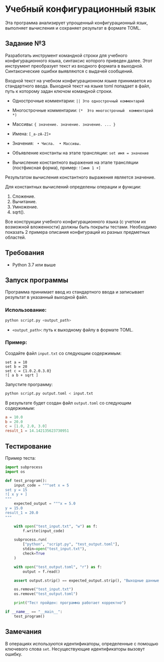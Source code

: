 # Учебный конфигурационный язык

Эта программа анализирует упрощенный конфигурационный язык, выполняет вычисления и сохраняет результат в формате TOML.

## Задание №3 
Разработать инструмент командной строки для учебного конфигурационного 
языка, синтаксис которого приведен далее. Этот инструмент преобразует текст из 
входного формата в выходной. Синтаксические ошибки выявляются с выдачей 
сообщений. 

Входной текст на учебном конфигурационном языке принимается из 
стандартного ввода. Выходной текст на языке toml попадает в файл, путь к 
которому задан ключом командной строки. 

- Однострочные комментарии: 
`|| Это однострочный комментарий`

- Многострочные комментарии: 
`(* 
Это многострочный 
комментарий 
*) `

- Массивы: 
`{ значение. значение. значение. ... }`

- Имена: 
`[_a-zA-Z]+ `

- Значения: 
`
• Числа. 
• Массивы.`

- Объявление константы на этапе трансляции:
`set имя = значение`

- Вычисление константного выражения на этапе трансляции (постфиксная 
форма), пример: 
`![имя 1 +] `

Результатом вычисления константного выражения является значение. 

Для константных вычислений определены операции и функции: 
1. Сложение. 
2. Вычитание. 
3. Умножение. 
4. sqrt().
   
Все конструкции учебного конфигурационного языка (с учетом их 
возможной вложенности) должны быть покрыты тестами. Необходимо показать 2 
примера описания конфигураций из разных предметных областей.

## Требования

- Python 3.7 или выше

## Запуск программы

Программа принимает ввод из стандартного ввода и записывает результат в указанный выходной файл.

### Использование:

```bash
python script.py <output_path>
```

- `<output_path>`: путь к выходному файлу в формате TOML.

### Пример:

Создайте файл `input.txt` со следующим содержимым:

```
set a = 10
set b = 20
set c = {1.0.2.0.3.0}
![ a b + sqrt ]
```

Запустите программу:

```bash
python script.py output.toml < input.txt
```

В результате будет создан файл `output.toml` со следующим содержимым:

```toml
a = 10.0
b = 20.0
c = [1.0, 2.0, 3.0]
result_1 = 14.142135623730951
```

## Тестирование

Пример теста:

```python
import subprocess
import os

def test_program():
    input_code = """set x = 5
set y = 15
![ x y + ]
"""
    expected_output = """x = 5.0
y = 15.0
result_1 = 20.0
"""

    with open("test_input.txt", "w") as f:
        f.write(input_code)

    subprocess.run(
        ["python", "script.py", "test_output.toml"],
        stdin=open("test_input.txt"),
        check=True
    )

    with open("test_output.toml", "r") as f:
        output = f.read()

    assert output.strip() == expected_output.strip(), "Выходные данные не совпадают"

    os.remove("test_input.txt")
    os.remove("test_output.toml")

    print("Тест пройден: программа работает корректно")

if __name__ == "__main__":
    test_program()
```

## Замечания

В операциях используются идентификаторы, определенные с помощью ключевого слова `set`. Несуществующие идентификаторы вызовут ошибку.

